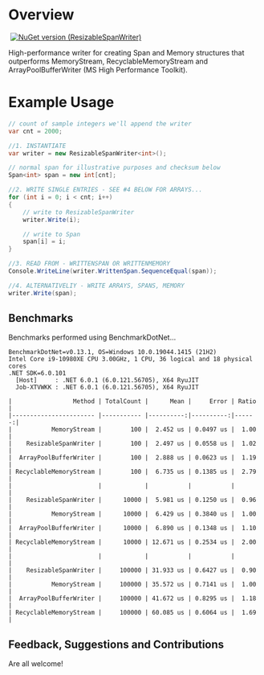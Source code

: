 # Overview
![]()
[![NuGet version (ResizableSpanWriter)](https://img.shields.io/badge/nuget-v1.0.1-blue?style=flat-square)](https://www.nuget.org/packages/ResizableSpanWriter/)

High-performance writer for creating Span<T> and Memory<T> structures that outperforms MemoryStream, RecyclableMemoryStream and ArrayPoolBufferWriter (MS High Performance Toolkit).

# Example Usage
```csharp
// count of sample integers we'll append the writer
var cnt = 2000;

//1. INSTANTIATE
var writer = new ResizableSpanWriter<int>();

// normal span for illustrative purposes and checksum below
Span<int> span = new int[cnt];

//2. WRITE SINGLE ENTRIES - SEE #4 BELOW FOR ARRAYS...
for (int i = 0; i < cnt; i++)
{
	// write to ResizableSpanWriter
	writer.Write(i);

	// write to Span
	span[i] = i;
}

//3. READ FROM - WRITTENSPAN OR WRITTENMEMORY
Console.WriteLine(writer.WrittenSpan.SequenceEqual(span));

//4. ALTERNATIVELIY - WRITE ARRAYS, SPANS, MEMORY
writer.Write(span);
```
## Benchmarks
Benchmarks performed using BenchmarkDotNet...

```
BenchmarkDotNet=v0.13.1, OS=Windows 10.0.19044.1415 (21H2)
Intel Core i9-10980XE CPU 3.00GHz, 1 CPU, 36 logical and 18 physical cores
.NET SDK=6.0.101
  [Host]     : .NET 6.0.1 (6.0.121.56705), X64 RyuJIT
  Job-XTVWKK : .NET 6.0.1 (6.0.121.56705), X64 RyuJIT

|                 Method | TotalCount |      Mean |     Error | Ratio |
|----------------------- |----------- |----------:|----------:|------:|
|           MemoryStream |        100 |  2.452 us | 0.0497 us |  1.00 |
|    ResizableSpanWriter |        100 |  2.497 us | 0.0558 us |  1.02 |
|  ArrayPoolBufferWriter |        100 |  2.888 us | 0.0623 us |  1.19 |
| RecyclableMemoryStream |        100 |  6.735 us | 0.1385 us |  2.79 |
|                        |            |           |           |       |
|    ResizableSpanWriter |      10000 |  5.981 us | 0.1250 us |  0.96 |
|           MemoryStream |      10000 |  6.429 us | 0.3840 us |  1.00 |
|  ArrayPoolBufferWriter |      10000 |  6.890 us | 0.1348 us |  1.10 |
| RecyclableMemoryStream |      10000 | 12.671 us | 0.2534 us |  2.00 |
|                        |            |           |           |       |
|    ResizableSpanWriter |     100000 | 31.933 us | 0.6427 us |  0.90 |
|           MemoryStream |     100000 | 35.572 us | 0.7141 us |  1.00 |
|  ArrayPoolBufferWriter |     100000 | 41.672 us | 0.8295 us |  1.18 |
| RecyclableMemoryStream |     100000 | 60.085 us | 0.6064 us |  1.69 |
```
    
## Feedback, Suggestions and Contributions
Are all welcome!
